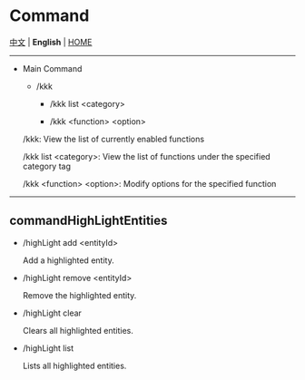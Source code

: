 # Command

[中文](../commands.md) | **English** | [HOME](../../README.md)

---

- Main Command

    - /kkk

        - /kkk list &lt;category&gt;

        - /kkk &lt;function&gt; &lt;option&gt;

  /kkk: View the list of currently enabled functions

  /kkk list &lt;category&gt;: View the list of functions under the specified category tag

  /kkk &lt;function&gt; &lt;option&gt;: Modify options for the specified function

---

## commandHighLightEntities

- /highLight add &lt;entityId&gt; 

  Add a highlighted entity.

- /highLight remove &lt;entityId&gt; 

  Remove the highlighted entity.

- /highLight clear 

  Clears all highlighted entities.

- /highLight list 

  Lists all highlighted entities.